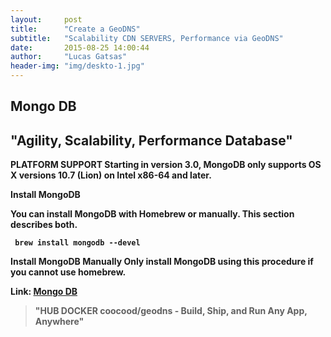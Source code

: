 ```yaml
---
layout:     post
title:      "Create a GeoDNS"
subtitle:   "Scalability CDN SERVERS, Performance via GeoDNS"
date:       2015-08-25 14:00:44
author:     "Lucas Gatsas"
header-img: "img/deskto-1.jpg"
---
```

<h2 class="section-heading">Mongo DB</h2>
<h2 class="section-heading">"Agility, Scalability, Performance Database"</h2>


<strong>
PLATFORM SUPPORT
Starting in version 3.0, MongoDB only supports OS X versions 10.7 (Lion) on Intel x86-64 and later.<strong>


<strong>Install MongoDB</strong>

You can install MongoDB with <strong>Homebrew</strong> or manually. This section describes both.





<code> brew install mongodb --devel</code> 


<strong> Install MongoDB Manually </strong> 
Only install MongoDB using this procedure if you cannot use homebrew.









Link: <a href="https://www.mongodb.org">Mongo DB</a>



<blockquote>
"HUB DOCKER coocood/geodns - Build, Ship, and Run
Any App, Anywhere"
</blockquote>

